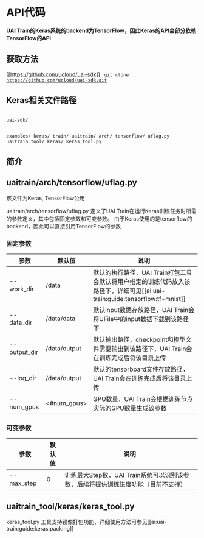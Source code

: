 

# API代码
**UAI Train的Keras系统的backend为TensorFlow，因此Keras的API会部分依赖TensorFlow的API**

## 获取方法
[[https://github.com/ucloud/uai-sdk]]
<code>
git clone https://github.com/ucloud/uai-sdk.git
</code>

## Keras相关文件路径
<code>
uai-sdk/

  examples/
    keras/
       train/
  uaitrain/
    arch/
      tensorflow/
         uflag.py
  uaitrain_tool/
    keras/
      keras_tool.py
</code>

## 简介

## uaitrain/arch/tensorflow/uflag.py 

该文件为Keras, TensorFlow公用

uaitrain/arch/tensorflow/uflag.py 定义了UAI Train在运行Keras训练任务时所需的参数定义，其中包括固定参数和可变参数。
由于Keras使用的是tensorflow的backend，因此可以直接引用TensorFlow的参数

### 固定参数
| 参数 | 默认值 | 说明 |
| ---- | ------ | ---- |
|\-\-work\_dir    | /data | 默认的执行路径，UAI Train打包工具会默认将用户指定的训练代码放入该路径下，详细可见[[ai:uai-train:guide:tensorflow:tf-mnist]] |
|\-\-data\_dir    | /data/data  | 默认input数据存放路径，UAI Train会将UFile中的input数据下载到该路径下 |
|\-\-output\_dir   | /data/output | 默认输出路径，checkpoint和模型文件需要输出到该路径下，UAI Train会在训练完成后将该目录上传 |
|\-\-log\_dir   | /data/output | 默认的tensorboard文件存放路径，UAI Train会在训练完成后将该目录上传 |
|\-\-num\_gpus   | <#num\_gpus> | GPU数量，UAI Train会根据训练节点实际的GPU数量生成该参数 |

### 可变参数
| 参数 | 默认值 | 说明 |
| ---- | ------ | ---- |
|\-\-max_step | 0 | 训练最大Step数，UAI Train系统可以识别该参数，后续将提供训练进度功能（目前不支持）|

## uaitrain_tool/keras/keras_tool.py
keras\_tool.py 工具支持镜像打包功能，详细使用方法可参见[[ai:uai-train:guide:keras:packing]]

